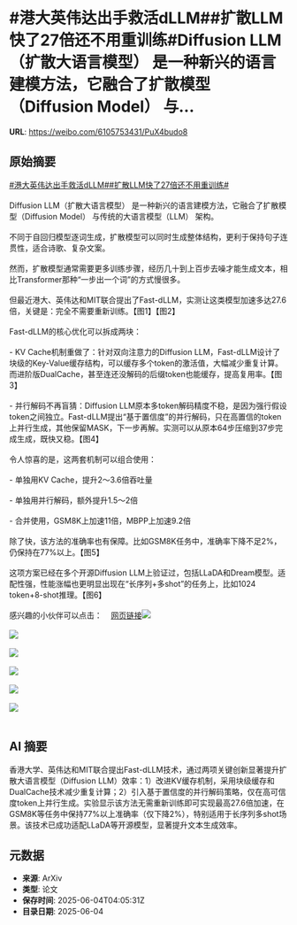 # #港大英伟达出手救活dLLM##扩散LLM快了27倍还不用重训练#Diffusion LLM（扩散大语言模型） 是一种新兴的语言建模方法，它融合了扩散模型（Diffusion Model） 与...

**URL**: https://weibo.com/6105753431/PuX4budo8

## 原始摘要

<a href="https://m.weibo.cn/search?containerid=231522type%3D1%26t%3D10%26q%3D%23%E6%B8%AF%E5%A4%A7%E8%8B%B1%E4%BC%9F%E8%BE%BE%E5%87%BA%E6%89%8B%E6%95%91%E6%B4%BBdLLM%23&amp;extparam=%23%E6%B8%AF%E5%A4%A7%E8%8B%B1%E4%BC%9F%E8%BE%BE%E5%87%BA%E6%89%8B%E6%95%91%E6%B4%BBdLLM%23" data-hide=""><span class="surl-text">#港大英伟达出手救活dLLM#</span></a><a href="https://m.weibo.cn/search?containerid=231522type%3D1%26t%3D10%26q%3D%23%E6%89%A9%E6%95%A3LLM%E5%BF%AB%E4%BA%8627%E5%80%8D%E8%BF%98%E4%B8%8D%E7%94%A8%E9%87%8D%E8%AE%AD%E7%BB%83%23&amp;extparam=%23%E6%89%A9%E6%95%A3LLM%E5%BF%AB%E4%BA%8627%E5%80%8D%E8%BF%98%E4%B8%8D%E7%94%A8%E9%87%8D%E8%AE%AD%E7%BB%83%23" data-hide=""><span class="surl-text">#扩散LLM快了27倍还不用重训练#</span></a><br><br>Diffusion LLM（扩散大语言模型） 是一种新兴的语言建模方法，它融合了扩散模型（Diffusion Model） 与传统的大语言模型（LLM） 架构。<br><br>不同于自回归模型逐词生成，扩散模型可以同时生成整体结构，更利于保持句子连贯性，适合诗歌、复杂文案。<br><br>然而，扩散模型通常需要更多训练步骤，经历几十到上百步去噪才能生成文本，相比Transformer那种“一步出一个词”的方式慢很多。<br><br>但最近港大、英伟达和MIT联合提出了Fast-dLLM，实测让这类模型加速多达27.6倍，关键是：完全不需要重新训练。【图1】【图2】<br><br>Fast-dLLM的核心优化可以拆成两块：<br><br>- KV Cache机制重做了：针对双向注意力的Diffusion LLM，Fast-dLLM设计了块级的Key-Value缓存结构，可以缓存多个token的激活值，大幅减少重复计算。而进阶版DualCache，甚至连还没解码的后缀token也能缓存，提高复用率。【图3】<br><br>- 并行解码不再盲猜：Diffusion LLM原本多token解码精度不稳，是因为强行假设token之间独立。Fast-dLLM提出“基于置信度”的并行解码，只在高置信的token上并行生成，其他保留MASK，下一步再解。实测可以从原本64步压缩到37步完成生成，既快又稳。【图4】<br><br>令人惊喜的是，这两套机制可以组合使用：<br><br>- 单独用KV Cache，提升2～3.6倍吞吐量<br><br>- 单独用并行解码，额外提升1.5～2倍<br><br>- 合并使用，GSM8K上加速11倍，MBPP上加速9.2倍<br><br>除了快，该方法的准确率也有保障。比如GSM8K任务中，准确率下降不足2%，仍保持在77%以上。【图5】<br><br>这项方案已经在多个开源Diffusion LLM上验证过，包括LLaDA和Dream模型。适配性强，性能涨幅也更明显出现在“长序列+多shot”的任务上，比如1024 token+8-shot推理。【图6】<br><br>感兴趣的小伙伴可以点击：<a href="https://weibo.cn/sinaurl?u=https%3A%2F%2Fnvlabs.github.io%2FFast-dLLM%2F" data-hide=""><span class="url-icon"><img style="width: 1rem;height: 1rem" src="https://h5.sinaimg.cn/upload/2015/09/25/3/timeline_card_small_web_default.png" referrerpolicy="no-referrer"></span><span class="surl-text">网页链接</span></a><img style="" src="https://tvax3.sinaimg.cn/large/006Fd7o3gy1i2348yg9ebj31n61ai7qu.jpg" referrerpolicy="no-referrer"><br><br><img style="" src="https://tvax2.sinaimg.cn/large/006Fd7o3gy1i2348zidy0j316a0rmqes.jpg" referrerpolicy="no-referrer"><br><br><img style="" src="https://tvax4.sinaimg.cn/large/006Fd7o3gy1i23490ue7zj30zk0cj0z5.jpg" referrerpolicy="no-referrer"><br><br><img style="" src="https://tvax1.sinaimg.cn/large/006Fd7o3gy1i2349msgy1g33qq18gu12.gif" referrerpolicy="no-referrer"><br><br><img style="" src="https://tvax1.sinaimg.cn/large/006Fd7o3gy1i2349csjcuj315g0ii469.jpg" referrerpolicy="no-referrer"><br><br><img style="" src="https://tvax2.sinaimg.cn/large/006Fd7o3gy1i2349eet44j30zk0jqn6j.jpg" referrerpolicy="no-referrer"><br><br>

## AI 摘要

香港大学、英伟达和MIT联合提出Fast-dLLM技术，通过两项关键创新显著提升扩散大语言模型（Diffusion LLM）效率：1）改进KV缓存机制，采用块级缓存和DualCache技术减少重复计算；2）引入基于置信度的并行解码策略，仅在高可信度token上并行生成。实验显示该方法无需重新训练即可实现最高27.6倍加速，在GSM8K等任务中保持77%以上准确率（仅下降2%），特别适用于长序列多shot场景。该技术已成功适配LLaDA等开源模型，显著提升文本生成效率。

## 元数据

- **来源**: ArXiv
- **类型**: 论文
- **保存时间**: 2025-06-04T04:05:31Z
- **目录日期**: 2025-06-04
